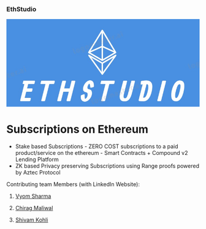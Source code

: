 ### EthStudio

![EthStudio](ethstudio.jpeg)

# Subscriptions on Ethereum

- Stake based Subscriptions - ZERO COST subscriptions to a paid product/service on the ethereum - Smart Contracts + Compound v2 Lending Platform
- ZK based Privacy preserving Subscriptions using Range proofs powered by Aztec Protocol



Contributing team Members (with LinkedIn Website):

1. [Vyom Sharma](https://www.linkedin.com/in/vcrizpy/)

2. [Chirag Maliwal](https://linkedin.com/in/chirag-maliwal-92796a107)

3. [Shivam Kohli](https://www.linkedin.com/in/shivam-kohli-63670210a/)